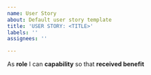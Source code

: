 ```yaml
---
name: User Story
about: Default user story template
title: 'USER STORY: <TITLE>'
labels: ''
assignees: ''

---
```


As **role** I can **capability** so that **received benefit**
